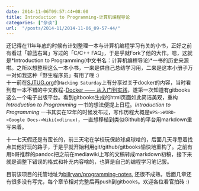 ```yaml
---
date: 2014-11-06T09:57:44+08:00
title: Introduction to Programming-计算机编程导论
categories: ["杂谈"]
url:  "/posts/2014-11/2014-11-06_09-57-44/"
---
```


还记得在11年年底的时候有计划整理一本与计算机编程学习有关的小书，正好之前有看过「碧蓝右耳」写过的「C/C++ FAQ」，于是乎就Fork了他的大作。嗯，这就是*Introduction to Programming(中文书名：计算机编程导论)*一书的历史来源啦。之所以想整理这么一本小书，一来是供自己总结学习用，二来是这本小册子万一对如我这种「野生程序员」有用了哩 :)   
十一前在[SJTUG.org](http://sjtug.org)的`Hacking Saturday`上有分享过关于docker的内容，当时看到有一本不错的中文教程-[Docker —— 从入门到实践](http://yeasy.gitbooks.io/docker_practice/)，遂第一次知道有gitbooks这么一个电子出版平台。看到gitbooks生成的html页面如此简洁美观，重构 *Introduction to Programming* 一书的想法便提上日程。*Introduction to Programming* 一书其实在12年的时候发布过，写作历程大概是`WPS->WORD->Google Docs->Wiki(xdlinux)`，一直想移植到类似Github的平台用markdown重写来着。  

十一七天假还是有蛮长的，前三天宅在学校玩保龄球桌球啥的，后面几天寻思着找点其他好玩的路子，于是乎就开始利用git/github/gitbooks愉快地重构了。之前有用b哥推荐的pandoc把之前在mediawiki上写的文稿转成markdown初稿，接下来就是调整下错误的格式和补充内容啥的，也算是自己的编程学习笔记罢。  

目前该项目的托管地址为[billryan/programming-notes](https://github.com/billryan/programming-notes), 还很不成熟，后面几章还有很多没有写完，每个章节相对完整后再push到gitbooks。欢迎各位看官拍砖 :)